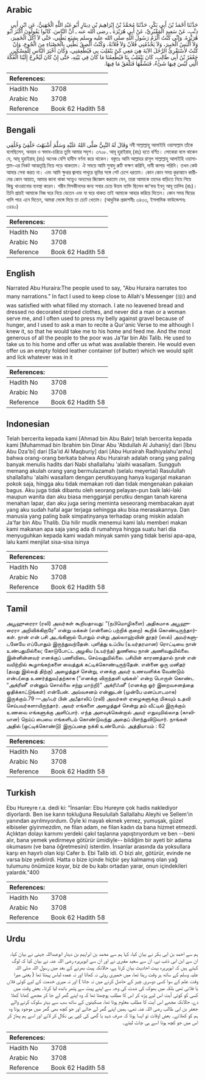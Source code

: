 ## Arabic


<div dir="rtl" lang="ar" style={{fontSize:'larger',backgroundColor:'#f8f9fa',padding:20}}>
حَدَّثَنَا أَحْمَدُ بْنُ أَبِي بَكْرٍ، حَدَّثَنَا مُحَمَّدُ بْنُ إِبْرَاهِيمَ بْنِ دِينَارٍ أَبُو عَبْدِ اللَّهِ الْجُهَنِيُّ، عَنِ ابْنِ أَبِي ذِئْبٍ، عَنْ سَعِيدٍ الْمَقْبُرِيِّ، عَنْ أَبِي هُرَيْرَةَ ـ رضى الله عنه ـ أَنَّ النَّاسَ، كَانُوا يَقُولُونَ أَكْثَرَ أَبُو هُرَيْرَةَ‏.‏ وَإِنِّي كُنْتُ أَلْزَمُ رَسُولَ اللَّهِ صلى الله عليه وسلم بِشِبَعِ بَطْنِي، حَتَّى لاَ آكُلُ الْخَمِيرَ، وَلاَ أَلْبَسُ الْحَبِيرَ، وَلاَ يَخْدُمُنِي فُلاَنٌ وَلاَ فُلاَنَةُ، وَكُنْتُ أُلْصِقُ بَطْنِي بِالْحَصْبَاءِ مِنَ الْجُوعِ، وَإِنْ كُنْتُ لأَسْتَقْرِئُ الرَّجُلَ الآيَةَ هِيَ مَعِي كَىْ يَنْقَلِبَ بِي فَيُطْعِمَنِي، وَكَانَ أَخْيَرَ النَّاسِ لِلْمِسْكِينِ جَعْفَرُ بْنُ أَبِي طَالِبٍ، كَانَ يَنْقَلِبُ بِنَا فَيُطْعِمُنَا مَا كَانَ فِي بَيْتِهِ، حَتَّى إِنْ كَانَ لَيُخْرِجُ إِلَيْنَا الْعُكَّةَ الَّتِي لَيْسَ فِيهَا شَىْءٌ، فَنَشُقُّهَا فَنَلْعَقُ مَا فِيهَا‏.‏
</div>
<div style={{backgroundColor:'#f8f9fa',padding:20, marginBottom: 10}}><table> <thead> <tr> <th>References:</th> <th></th> </tr> </thead> <tbody><tr><td>Hadith No</td><td>3708</td></tr><tr><td>Arabic No</td><td>3708</td></tr><tr><td>Reference</td><td>Book 62 Hadith 58</td></tr></tbody></table></div>

## Bengali


<div dir="ltr" lang="bn" style={{fontSize:'larger',backgroundColor:'#f8f9fa',padding:20}}>
وَقَالَ لَهُ النَّبِيُّ صَلَّى اللهُ عَلَيْهِ وَسَلَّمَ أَشْبَهْتَ خَلْقِيْ وَخُلُقِي নবী সাল্লাল্লাহু আলাইহি ওয়াসাল্লাম তাঁকে বলেছিলেন, অবয়ব ও স্বভাব-চরিত্রে তুমি আমার সদৃশ। ৩৭০৮. আবূ হুরাইরাহ্ (রাঃ) হতে বর্ণিত। লোকেরা বলে থাকেন যে, আবূ হুরাইরাহ্ (রাঃ) অনেক বেশি হাদীস বর্ণনা করে থাকেন। বস্তুতঃ আমি আল্লাহর রাসূল সাল্লাল্লাহু আলাইহি ওয়াসাল্লাম-এর নিকট আত্মতৃপ্তি নিয়ে পড়ে থাকতাম। ঐ সময়ে আমি সুস্বাদু রুটি ভক্ষণ করিনি, দামী কাপড় পরিনি। তখন কেউ আমার সেবা করত না। এবং আমি ক্ষুধার জ্বালায় পাথুরে ভূমির সঙ্গে পেট চেপে ধরতাম। কোন কোন সময় কুরআনে কারীমের কোন আয়াত, আমার জানা থাকা সত্ত্বেও অন্যদের জিজ্ঞেস করতাম যেন, তারা আমাকে তাদের বাড়িতে নিয়ে গিয়ে কিছু খাওয়ানোর ব্যবস্থা করেন। গরীব মিসকীনদের জন্য সবার চেয়ে উত্তম ব্যক্তি ছিলেন জা‘ফর ইবনু আবূ তালিব (রাঃ)। তিনি প্রায়ই আমাকে নিজ ঘরে নিয়ে যেতেন এবং যা ঘরে থাকত তাই আমাকে আহার করিয়ে দিতেন। কোন সময় ঘিয়ের খালি পাত্র এনে দিতেন, আমরা ভেঙ্গে দিয়ে তা চেটে খেতাম। (আধুনিক প্রকাশনীঃ ৩৪৩৩, ইসলামিক ফাউন্ডেশনঃ ৩৪৪০)
</div>
<div style={{backgroundColor:'#f8f9fa',padding:20, marginBottom: 10}}><table> <thead> <tr> <th>References:</th> <th></th> </tr> </thead> <tbody><tr><td>Hadith No</td><td>3708</td></tr><tr><td>Arabic No</td><td>3708</td></tr><tr><td>Reference</td><td>Book 62 Hadith 58</td></tr></tbody></table></div>

## English


<div dir="ltr" lang="en" style={{fontSize:'larger',backgroundColor:'#f8f9fa',padding:20}}>
Narrated Abu Huraira:The people used to say, "Abu Huraira narrates too many narrations." In fact I used to keep close to Allah's Messenger (ﷺ) and was satisfied with what filled my stomach. I ate no leavened bread and dressed no decorated striped clothes, and never did a man or a woman serve me, and I often used to press my belly against gravel because of hunger, and I used to ask a man to recite a Qur'anic Verse to me although I knew it, so that he would take me to his home and feed me. And the most generous of all the people to the poor was Ja'far bin Abi Talib. He used to take us to his home and offer us what was available therein. He would even offer us an empty folded leather container (of butter) which we would split and lick whatever was in it
</div>
<div style={{backgroundColor:'#f8f9fa',padding:20, marginBottom: 10}}><table> <thead> <tr> <th>References:</th> <th></th> </tr> </thead> <tbody><tr><td>Hadith No</td><td>3708</td></tr><tr><td>Arabic No</td><td>3708</td></tr><tr><td>Reference</td><td>Book 62 Hadith 58</td></tr></tbody></table></div>

## Indonesian


<div dir="ltr" lang="id" style={{fontSize:'larger',backgroundColor:'#f8f9fa',padding:20}}>
Telah bercerita kepada kami [Ahmad bin Abu Bakr] telah bercerita kepada kami [Muhammad bin Ibrahim bin Dinar Abu 'Abdullah Al Juhaniy] dari [Ibnu Abu Dza'bi] dari [Sa'id Al Maqburiy] dari [Abu Hurairah Radhiyalahu'anhu] bahwa orang-orang berkata bahwa Abu Hurairah adalah orang yang paling banyak menulis hadits dari Nabi shallallahu 'alaihi wasallam. Sungguh memang akulah orang yang bermulazamah (selalu meyertai) Rasulullah shallallahu 'alaihi wasallam dengan perutkuyang hanya kuganjal makanan pokok saja, hingga aku tidak memakan roti dan tidak mengenakan pakaian bagus. Aku juga tidak dibantu oleh seorang pelayan-pun baik laki-laki maupun wanita dan aku biasa mengganjal perutku dengan tanah karena menahan lapar, dan aku juga sering meminta seseorang membacakan ayat yang aku sudah hafal agar terjaga sehingga aku bisa merasakannya. Dan manusia yang paling baik simpatinyanya terhadap orang miskin adalah Ja'far bin Abu Thalib. Dia hilir mudik menemui kami lalu memberi makan kami makanan apa saja yang ada di rumahnya hingga suatu hari dia menyuguhkan kepada kami wadah minyak samin yang tidak berisi apa-apa, lalu kami menjilat sisa-sisa isinya
</div>
<div style={{backgroundColor:'#f8f9fa',padding:20, marginBottom: 10}}><table> <thead> <tr> <th>References:</th> <th></th> </tr> </thead> <tbody><tr><td>Hadith No</td><td>3708</td></tr><tr><td>Arabic No</td><td>3708</td></tr><tr><td>Reference</td><td>Book 62 Hadith 58</td></tr></tbody></table></div>

## Tamil


<div dir="ltr" lang="ta" style={{fontSize:'larger',backgroundColor:'#f8f9fa',padding:20}}>
அபூஹுரைரா (ரலி) அவர்கள் கூறியதாவது: “(நபிமொழிகளை) அதிகமாக அபூஹுரைரா அறிவிக்கிறாரே” என்று மக்கள் (என்னைப் பற்றிக் குறை) கூறிக் கொண்டிருந்தார்கள். நான் என் பசி அடங்கினால் போதும் என்று அல்லாஹ்வின் தூதர் (ஸல்) அவர்களுடனேயே எப்போதும் இருந்துவந்தேன். புளித்து உப்பிய (உயர்தரமான) ரொட்டியை நான் உண்பதுமில்லை; கோடுபோட்ட அழகிய (உயர்ந்த) துணியை நான் அணிவதுமில்லை. இன்னின்னவர் எனக்குப் பணிவிடை செய்வதுமில்லை. பசியின் காரணத்தால் நான் என் வயிற்றில் கூழாங்கற்களை வைத்துக் கட்டிக்கொண்டிருந்தேன். என்னை ஒரு மனிதர் (தமது இல்லத் திற்கு) அழைத்துச் சென்று, எனக்கு அவர் உணவளிக்க வேண்டும் என்ப(தை உணர்த்துவ)தற்காக (“எனக்கு விருந்தளி யுங்கள்' என்ற பொருள் கொண்ட “அக்ரினீ' என்னும் சொல்லை சற்று மாற்றி)” அக்ரிஃனீ' (எனக்கு ஓர் இறைவசனத்தை ஓதிக்காட்டுங்கள்) என்பேன். அவ்வசனம் என்னுடன் (முன்பே மனப்பாடமாக) இருக்கும்.79 —அஃபர் பின் அபீதாலிப் (ரலி) அவர்கள் ஏழைகளுக்கு மிகவும் உதவி செய்பவர்களாயிருந்தார். அவர் எங்களை அழைத்துச் சென்று தம் வீட்டில் இருக்கும் உணவை எங்களுக்கு அளிப்பார். எந்த அளவுக்கென்றால் அவர் எதுவுமில்லாத (காலியான) நெய்ப் பையை எங்களிடம் கொண்டுவந்து அதைப் பிளந்துவிடுவார். நாங்கள் அதில் (ஒட்டிக்கொண்டு) இருப்பதை நக்கி உண்போம். அத்தியாயம் : 62
</div>
<div style={{backgroundColor:'#f8f9fa',padding:20, marginBottom: 10}}><table> <thead> <tr> <th>References:</th> <th></th> </tr> </thead> <tbody><tr><td>Hadith No</td><td>3708</td></tr><tr><td>Arabic No</td><td>3708</td></tr><tr><td>Reference</td><td>Book 62 Hadith 58</td></tr></tbody></table></div>

## Turkish


<div dir="ltr" lang="tr" style={{fontSize:'larger',backgroundColor:'#f8f9fa',padding:20}}>
Ebu Hureyre r.a. dedi ki: "İnsanlar: Ebu Hureyre çok hadis naklediyor diyorlardı. Ben ise karın tokluğuna Resuluilah Sallallahu Aleyhi ve Sellem'in yanından ayrılmıyordum. Öyle ki mayalı ekmek yemez, yumuşak, güzel elbiseler giyinmezdim, ne filan adam, ne filan kadın da bana hizmet etmezdi. Açlıktan dolayı karnımı yerdeki çakıl taşlarına yapıştırıyordum ve ben --beni alır, bana yemek yedirmeye götürür ümidiyle-- bildiğim bir ayeti bir adama okumasını (ve bana öğretmesini) isterdim. İnsanlar arasında da yoksullara karşı en hayırlı olan kişi Cafer b. Ebi Talib idi. O bizi alır, götürür, evinde ne varsa bize yedirirdi. Hatta o bize içinde hiçbir şey kalmamış olan yağ tulumunu önümüze koyar, biz de bu kabı ortadan yarar, onun içindekileri yalardık."400
</div>
<div style={{backgroundColor:'#f8f9fa',padding:20, marginBottom: 10}}><table> <thead> <tr> <th>References:</th> <th></th> </tr> </thead> <tbody><tr><td>Hadith No</td><td>3708</td></tr><tr><td>Arabic No</td><td>3708</td></tr><tr><td>Reference</td><td>Book 62 Hadith 58</td></tr></tbody></table></div>

## Urdu


<div dir="rtl" lang="ur" style={{fontSize:'larger',backgroundColor:'#f8f9fa',padding:20}}>
ہم سے احمد بن ابی بکر نے بیان کیا، کہا ہم سے محمد بن ابراہیم بن دینار ابوعبداللہ جہنی نے بیان کیا، ان سے ابن ابی ذئب نے، ان سے سعید مقبری نے اور ان سے ابوہریرہ رضی اللہ عنہ نے بیان کیا کہ لوگ کہتے ہیں کہ ابوہریرہ بہت احادیث بیان کرتا ہے، حالانکہ پیٹ بھرنے کے بعد میں رسول اللہ صلی اللہ علیہ وسلم کے ساتھ ہر وقت رہتا تھا، میں خمیری روٹی نہ کھاتا اور نہ عمدہ لباس پہنتا تھا ( یعنی میرا وقت علم کے سوا کسی دوسری چیز کے حاصل کرنے میں نہ جاتا ) اور نہ میری خدمت کے لیے کوئی فلاں یا فلانی تھی بلکہ میں بھوک کی شدت کی وجہ سے اپنے پیٹ سے پتھر باندھ لیا کرتا۔ بعض وقت میں کسی کو کوئی آیت اس لیے پڑھ کر اس کا مطلب پوچھتا تھا کہ وہ اپنے گھر لے جا کر مجھے کھانا کھلا دے، حالانکہ مجھے اس آیت کا مطلب معلوم ہوتا تھا، مسکینوں کے ساتھ سب سے بہتر سلوک کرنے والے جعفر بن ابی طالب رضی اللہ عنہ تھے، ہمیں اپنے گھر لے جاتے اور جو کچھ بھی گھر میں موجود ہوتا وہ ہم کو کھلاتے۔ بعض اوقات تو ایسا ہوتا کہ صرف شہد یا گھی کی کپی ہی نکال کر لاتے اور اسے ہم پھاڑ کر اس میں جو کچھ ہوتا اسے ہی چاٹ لیتے۔
</div>
<div style={{backgroundColor:'#f8f9fa',padding:20, marginBottom: 10}}><table> <thead> <tr> <th>References:</th> <th></th> </tr> </thead> <tbody><tr><td>Hadith No</td><td>3708</td></tr><tr><td>Arabic No</td><td>3708</td></tr><tr><td>Reference</td><td>Book 62 Hadith 58</td></tr></tbody></table></div>